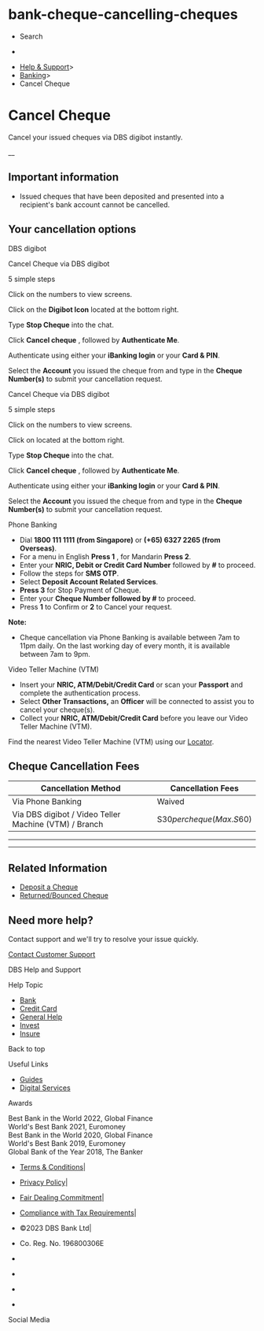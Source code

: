 # bank-cheque-cancelling-cheques

[](https://www.dbs.com.sg)

  * Search 

  * 


[](https://www.dbs.com.sg/personal/default.page)

  * [Help & Support](https://www.dbs.com.sg/personal/support/home.html)>
  * [Banking](https://www.dbs.com.sg/personal/support/banking-product.html)>
  * Cancel Cheque



# Cancel Cheque

Cancel your issued cheques via DBS digibot instantly.

__  
  


## Important information

  * Issued cheques that have been deposited and presented into a recipient's bank account cannot be cancelled.



## Your cancellation options

DBS digibot

Cancel Cheque via DBS digibot

5 simple steps

Click on the numbers to view screens.

Click on the **Digibot Icon** located at the bottom right.

Type **Stop Cheque** into the chat.

Click **Cancel cheque** , followed by **Authenticate Me**.

Authenticate using either your **iBanking login** or your **Card & PIN**.

Select the **Account** you issued the cheque from and type in the **Cheque Number(s)** to submit your cancellation request.

Cancel Cheque via DBS digibot

  


5 simple steps

Click on the numbers to view screens.

Click on located at the bottom right.

Type **Stop Cheque** into the chat.

Click **Cancel cheque** , followed by **Authenticate Me**.

Authenticate using either your **iBanking login** or your **Card & PIN**.

Select the **Account** you issued the cheque from and type in the **Cheque Number(s)** to submit your cancellation request.

Phone Banking

  * Dial **1800 111 1111 (from Singapore)** or **(+65) 6327 2265 (from Overseas)**.
  * For a menu in English **Press 1** , for Mandarin **Press 2**.
  * Enter your **NRIC, Debit or Credit Card Number** followed by **#** to proceed.
  * Follow the steps for **SMS OTP**.
  * Select **Deposit Account Related Services**.
  * **Press 3** for Stop Payment of Cheque.
  * Enter your **Cheque Number followed by #** to proceed. 
  * Press **1** to Confirm or **2** to Cancel your request.

  
**Note:**

  * Cheque cancellation via Phone Banking is available between 7am to 11pm daily. On the last working day of every month, it is available between 7am to 9pm.

  


Video Teller Machine (VTM)

  * Insert your **NRIC, ATM/Debit/Credit Card** or scan your **Passport** and complete the authentication process.
  * Select **Other Transactions,** an **Officer** will be connected to assist you to cancel your cheque(s).
  * Collect your **NRIC, ATM/Debit/Credit Card** before you leave our Video Teller Machine (VTM).

  
Find the nearest Video Teller Machine (VTM) using our [Locator](https://www.dbs.com.sg/index/locator.page?filter=VTM). 

## Cheque Cancellation Fees

Cancellation Method | Cancellation Fees  
---|---  
Via Phone Banking | Waived  
Via DBS digibot / Video Teller Machine (VTM) / Branch | S$30 per cheque (Max. S$60)  
  
* * *

* * *

## Related Information

  * [Deposit a Cheque](https://www.dbs.com.sg/personal/support/bank-cheque-depositing-cheques.html)
  * [Returned/Bounced Cheque](https://www.dbs.com.sg/personal/support/bank-cheque-returned-cheques-reasons.html)



## Need more help?

Contact support and we'll try to resolve your issue quickly.

[Contact Customer Support](https://www.dbs.com.sg/personal/contact-us.page)

DBS Help and Support

Help Topic 
  * [Bank](https://www.dbs.com.sg/personal/support/banking-product.html?pid=sg-dbs-help-support-footer-category-textlink)
  * [Credit Card](https://www.dbs.com.sg/personal/support/cards-product.html?pid=sg-dbs-help-support-footer-category-textlink)
  * [General Help](https://www.dbs.com.sg/personal/support/general-product.html?pid=sg-dbs-help-support-footer-category-textlink)
  * [Invest](https://www.dbs.com.sg/personal/support/investment-product.html?pid=sg-dbs-help-support-footer-category-textlink)
  * [Insure](https://www.dbs.com.sg/personal/support/insurance-product.html?pid=sg-dbs-help-support-footer-category-textlink)



Back to top

Useful Links

  * [Guides](https://www.dbs.com.sg/personal/support/home.html#allguides?pid=sg-dbs-help-support-footer-category-textlink)
  * [Digital Services](https://www.dbs.com.sg/personal/support/digital-services-main.html?pid=sg-dbs-help-support-footer-category-textlink)



Awards

Best Bank in the World 2022, Global Finance  
World's Best Bank 2021, Euromoney  
Best Bank in the World 2020, Global Finance  
World's Best Bank 2019, Euromoney  
Global Bank of the Year 2018, The Banker 

  * [Terms & Conditions](https://www.dbs.com/terms/default.page)|
  * [Privacy Policy](https://www.dbs.com/privacy/default.page)|
  * [Fair Dealing Commitment](https://www.dbs.com/fairdealing/default.page)|
  * [Compliance with Tax Requirements](https://www.dbs.com.sg/personal/compliance-tax-requirements/index.html)|
  * ©2023 DBS Bank Ltd|
  * Co. Reg. No. 196800306E



  * [](https://www.facebook.com/dbs.sg)
  * [](https://twitter.com/dbsbank)
  * [](https://www.linkedin.com/company/dbs-bank)
  * [](https://www.youtube.com/dbs)



Social Media
